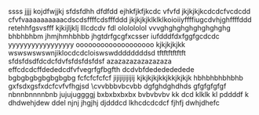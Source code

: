 ssss
jjjj
kojdfwjjkj
sfdsfdhh
dfdfdd
ejhkfjkfjkcdc vfvfd
jkjkjkjkcdcdcfvcdcdd
cfvfvaaaaaaaaaacdscdsffffcdsfffddd
jkjkjkjklklklkoioiiyffffiugcdvhjghffffddd
retehhfgsvsfff
kjkijljklj
lllcdcdv fdl
ololololol
vvvghghghghghghghghg
bhbhbhbm jhmjhmhbhbb
jhgtdrfgcgfxcsser
iufdddfdxfggfgcdcdc
yyyyyyyyyyyyyyyyy
ooooooooooooooooooo
kjkjkjkjkk
wswswswswnjiklocdcdcloiswswddddddddsd
tftftftftftft
sfdsfdsdfdcdcfdvfsfdsfdsfdsf
azazazazazazazaza
effcdcdcffdededcdfvfvegrfgfbgfth
dcdvbfdededededede
bgbgbgbgbgbgbgbg
fcfcfcfcfcf
jijijijijijij
kjkjkjkjkkjkkjkjkjk
hbhbhbhbhbhb
gxfsdxgsfxdcfcvfvfhgjsd
\cvvbbbvbcvbb
dgfghdghdhds
gfgfgfgfgf
nbnnbnnnnbnb
jujujuggggj
bxbxbxbxbx
bvbvbvbv
kk
dcd
klklk
kl
pddddf
k
dhdwehjdew
ddel
njnj
jhgjhj
djdddcd
lkhcdcdcdcf
fjhfj
dwhjdhefc
